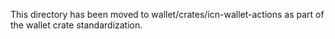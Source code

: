 This directory has been moved to wallet/crates/icn-wallet-actions as part of the wallet crate standardization.
